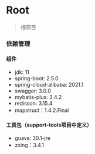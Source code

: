 # Root

> 根项目

### 依赖管理

#### 组件

- jdk: 11
- spring-boot: 2.5.0
- spring-cloud-alibaba: 2021.1
- swagger: 3.0.0
- mybatis-plus: 3.4.2
- redisson: 3.15.4
- mapstruct：1.4.2.Final

#### 工具包（support-tools项目中定义）

- guava: 30.1-jre
- zxing：3.4.1